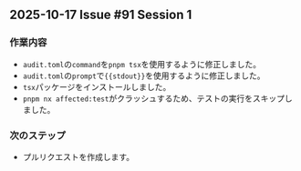 ## 2025-10-17 Issue #91 Session 1

### 作業内容

- `audit.toml`の`command`を`pnpm tsx`を使用するように修正しました。
- `audit.toml`の`prompt`で`{{stdout}}`を使用するように修正しました。
- `tsx`パッケージをインストールしました。
- `pnpm nx affected:test`がクラッシュするため、テストの実行をスキップしました。

### 次のステップ

- プルリクエストを作成します。
